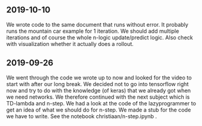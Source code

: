 ## 2019-10-10
We wrote code to the same document that runs without error. It probably runs the mountain car example for 1 iteration. We should add multiple iterations and of course the whole n-logic update/predict logic. Also check with visualization whether it actually does a rollout.

## 2019-09-26
We went through the code we wrote up to now and looked for the video to start with after our long break. We decided not to go into tensorflow right now and try to do with the knowledge (of keras) that we already got when we need networks. We therefore continued with the next subject which is TD-lambda and n-step. We had a look at the code of the lazyprogrammer to get an idea of what we should do for n-step. We made a stub for the code we have to write. See the notebook christiaan/n-step.ipynb . 
